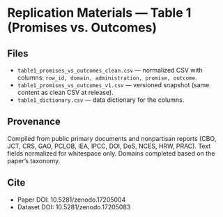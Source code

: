 # Replication Materials — Table 1 (Promises vs. Outcomes)

## Files
- `table1_promises_vs_outcomes_clean.csv` — normalized CSV with columns: `row_id, domain, administration, promise, outcome`.
- `table1_promises_vs_outcomes_v1.csv` — versioned snapshot (same content as clean CSV at release).
- `table1_dictionary.csv` — data dictionary for the columns.

## Provenance
Compiled from public primary documents and nonpartisan reports (CBO, JCT, CRS, GAO, PCLOB, IEA, IPCC, DOI, DoS, NCES, HRW, PRAC).
Text fields normalized for whitespace only. Domains completed based on the paper’s taxonomy.

## Cite
- Paper DOI: 10.5281/zenodo.17205004
- Dataset DOI: 10.5281/zenodo.17205083
